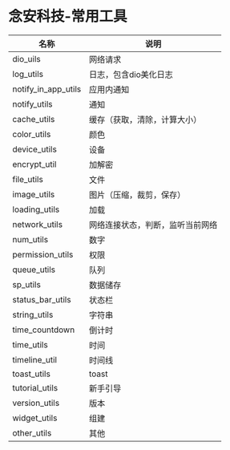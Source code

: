 # 念安科技-常用工具

| 名称                | 说明                             |
| ------------------- | -------------------------------- |
| dio_uils            | 网络请求                         |
| log_utils           | 日志，包含dio美化日志            |
| notify_in_app_utils | 应用内通知                       |
| notify_utils        | 通知                             |
| cache_utils         | 缓存（获取，清除，计算大小）     |
| color_utils         | 颜色                             |
| device_utils        | 设备                             |
| encrypt_util        | 加解密                           |
| file_utils          | 文件                             |
| image_utils         | 图片（压缩，裁剪，保存）         |
| loading_utils       | 加载                             |
| network_utils       | 网络连接状态，判断，监听当前网络 |
| num_utils           | 数字                             |
| permission_utils    | 权限                             |
| queue_utils         | 队列                             |
| sp_utils            | 数据储存                         |
| status_bar_utils    | 状态栏                           |
| string_utils        | 字符串                           |
| time_countdown      | 倒计时                           |
| time_utils          | 时间                             |
| timeline_util       | 时间线                           |
| toast_utils         | toast                            |
| tutorial_utils      | 新手引导                         |
| version_utils       | 版本                             |
| widget_utils        | 组建                             |
| other_utils         | 其他                             |
